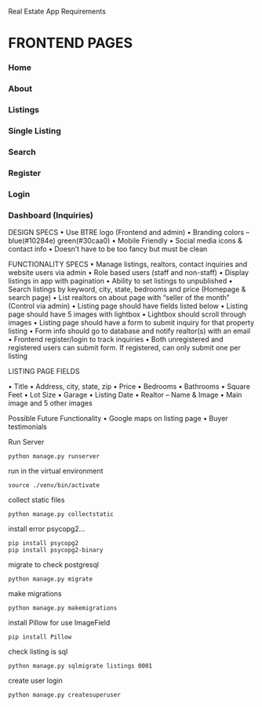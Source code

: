 
Real Estate App Requirements

# FRONTEND PAGES

### Home
### About
### Listings
### Single Listing
### Search
### Register
### Login
### Dashboard (Inquiries)

DESIGN SPECS
•	Use BTRE logo (Frontend and admin)
•	Branding colors – blue(#10284e) green(#30caa0)
•	Mobile Friendly
•	Social media icons & contact info
•	Doesn’t have to be too fancy but must be clean


FUNCTIONALITY SPECS
•	Manage listings, realtors, contact inquiries and website users via admin
•	Role based users (staff and non-staff)
•	Display listings in app with pagination
•	Ability to set listings to unpublished
•	Search listings by keyword, city, state, bedrooms and price (Homepage & search page)
•	List realtors on about page with “seller of the month” (Control via admin)
•	Listing page should have fields listed below
•	Listing page should have 5 images with lightbox
•	Lightbox should scroll through images
•	Listing page should have a form to submit inquiry for that property listing
•	Form info should go to database and notify realtor(s) with an email
•	Frontend register/login to track inquiries
•	Both unregistered and registered users can submit form. If registered, can only submit one per listing



LISTING PAGE FIELDS

•	Title
•	Address, city, state, zip
•	Price
•	Bedrooms
•	Bathrooms
•	Square Feet
•	Lot Size
•	Garage
•	Listing Date
•	Realtor – Name & Image
•	Main image and 5 other images

Possible Future Functionality
•	Google maps on listing page
•	Buyer testimonials





Run Server
```
python manage.py runserver
```

run in the virtual environment
```
source ./venv/bin/activate
```

collect static files
```
python manage.py collectstatic
```
install error psycopg2...
```
pip install psycopg2
pip install psycopg2-binary
```

migrate to check postgresql
```
python manage.py migrate
```
make migrations
```
python manage.py makemigrations
```

install Pillow for use ImageField
```
pip install Pillow 
```

check listing is sql
```
python manage.py sqlmigrate listings 0001
```

create user login
```
python manage.py createsuperuser
```
